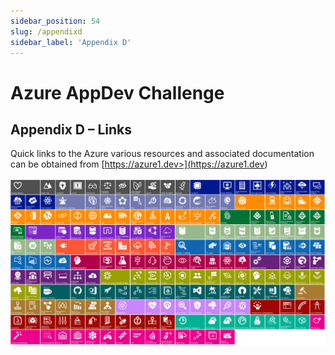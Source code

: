 ```yaml
---
sidebar_position: 54
slug: /appendixd
sidebar_label: 'Appendix D'
---
```

# Azure AppDev Challenge

## Appendix D – Links

Quick links to the Azure various resources and associated documentation can be obtained from [https://azure1.dev>](<https://azure1.dev>)

![alttext](../images/azure1.png)
